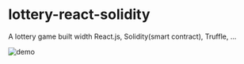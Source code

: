 # lottery-react-solidity
A lottery game built width React.js, Solidity(smart contract), Truffle, ...

![demo](https://user-images.githubusercontent.com/3954935/122979329-9d87be80-d3c1-11eb-8cb5-19520d4a14bd.png)
